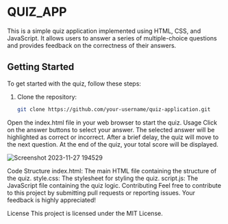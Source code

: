 # QUIZ_APP

This is a simple quiz application implemented using HTML, CSS, and JavaScript. It allows users to answer a series of multiple-choice questions and provides feedback on the correctness of their answers.

## Getting Started

To get started with the quiz, follow these steps:

1. Clone the repository:

   ```bash
   git clone https://github.com/your-username/quiz-application.git
Open the index.html file in your web browser to start the quiz.
Usage
Click on the answer buttons to select your answer.
The selected answer will be highlighted as correct or incorrect.
After a brief delay, the quiz will move to the next question.
At the end of the quiz, your total score will be displayed.

![Screenshot 2023-11-27 194529](https://github.com/aryan2404/QUIZ_APP/assets/114234090/9d04eb77-a169-47be-8a8a-73f406ee939f)

Code Structure
index.html: The main HTML file containing the structure of the quiz.
style.css: The stylesheet for styling the quiz.
script.js: The JavaScript file containing the quiz logic.
Contributing
Feel free to contribute to this project by submitting pull requests or reporting issues. Your feedback is highly appreciated!

License
This project is licensed under the MIT License.

